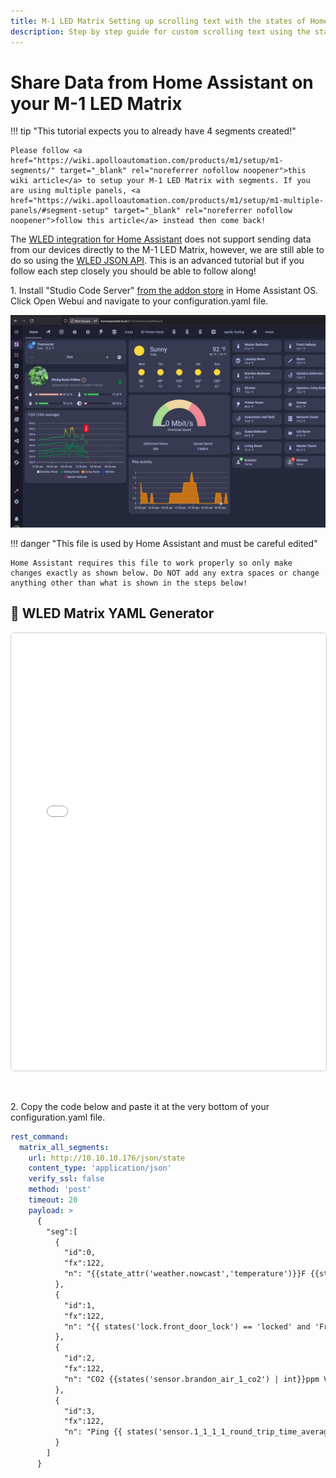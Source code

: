 ```yaml
---
title: M-1 LED Matrix Setting up scrolling text with the states of Home Assistant entities!
description: Step by step guide for custom scrolling text using the states of Home Assistant entities!
---
```

# Share Data from Home Assistant on your M-1 LED Matrix

!!! tip "This tutorial expects you to already have 4 segments created!"

    Please follow <a href="https://wiki.apolloautomation.com/products/m1/setup/m1-segments/" target="_blank" rel="noreferrer nofollow noopener">this wiki article</a> to setup your M-1 LED Matrix with segments. If you are using multiple panels, <a href="https://wiki.apolloautomation.com/products/m1/setup/m1-multiple-panels/#segment-setup" target="_blank" rel="noreferrer nofollow noopener">follow this article</a> instead then come back!

The <a href="https://www.home-assistant.io/integrations/wled/" target="_blank" rel="noreferrer nofollow noopener">WLED integration for Home Assistant</a> does not support sending data from our devices directly to the M-1 LED Matrix, however, we are still able to do so using the <a href="https://mm.kno.wled.ge/interfaces/json-api/" target="_blank" rel="noreferrer nofollow noopener">WLED JSON API</a>. This is an advanced tutorial but if you follow each step closely you should be able to follow along!

1\. Install "Studio Code Server" <a href="https://github.com/hassio-addons/addon-vscode" target="_blank" rel="noreferrer nofollow noopener">from the addon store</a> in Home Assistant OS. Click Open Webui and navigate to your configuration.yaml file.

![](../../../assets/m1-navigate-to-configuration-yaml.gif)

!!! danger "This file is used by Home Assistant and must be careful edited"

    Home Assistant requires this file to work properly so only make changes exactly as shown below. Do NOT add any extra spaces or change anything other than what is shown in the steps below!

## 🧩 WLED Matrix YAML Generator

<iframe src="/snippets/matrix-yaml-generator.htm" width="100%" height="700" style="border: 1px solid #ccc; border-radius: 6px;"></iframe>


&nbsp;

2\. Copy the code below and paste it at the very bottom of your configuration.yaml file.

```yaml
rest_command:
  matrix_all_segments:
    url: http://10.10.10.176/json/state
    content_type: 'application/json'
    verify_ssl: false
    method: 'post'
    timeout: 20
    payload: >
      {
        "seg":[
          {
            "id":0,
            "fx":122,
            "n": "{{state_attr('weather.nowcast','temperature')}}F {{states('weather.nowcast')|title}} FL: {{ states('sensor.feels_like') | round(0) | int }}F"
          },
          {
            "id":1,
            "fx":122,
            "n": "{{ states('lock.front_door_lock') == 'locked' and 'Front Door Locked' or 'Front Door Unlocked' }}"
          },
          {
            "id":2,
            "fx":122,
            "n": "CO2 {{states('sensor.brandon_air_1_co2') | int}}ppm VOC {{states('sensor.brandon_air_1_sen55_voc') | int}}ppm"
          },
          {
            "id":3,
            "fx":122,
            "n": "Ping {{ states('sensor.1_1_1_1_round_trip_time_average') | float | round(0) | int }}ms {{ states('alarm_control_panel.alarmo') }}"
          }
        ]
      }
```